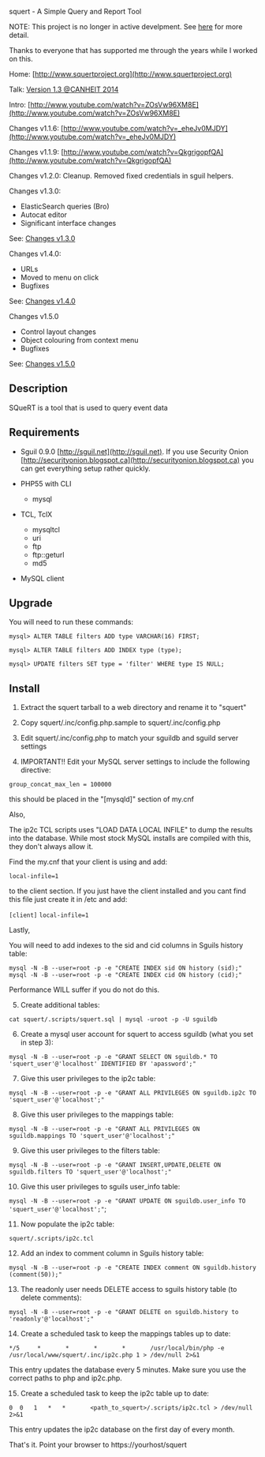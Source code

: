  squert - A Simple Query and Report Tool

NOTE: This project is no longer in active develpment. See [here](http://www.pintumbler.org/words/youcantgobackonlyforward) for more detail.

Thanks to everyone that has supported me through the years while I worked on this.

Home: [http://www.squertproject.org](http://www.squertproject.org)

Talk: [Version 1.3 @CANHEIT 2014](http://www.pintumbler.org/squert-canheit2014.pdf)

Intro: [http://www.youtube.com/watch?v=ZOsVw96XM8E](http://www.youtube.com/watch?v=ZOsVw96XM8E)

Changes v1.1.6: [http://www.youtube.com/watch?v=_eheJv0MJDY](http://www.youtube.com/watch?v=_eheJv0MJDY)

Changes v1.1.9: [http://www.youtube.com/watch?v=QkgrigopfQA](http://www.youtube.com/watch?v=QkgrigopfQA)

Changes v1.2.0: Cleanup. Removed fixed credentials in sguil helpers.

Changes v1.3.0: 

* ElasticSearch queries (Bro) 
* Autocat editor 
* Significant interface changes

See: [Changes v1.3.0](http://www.squertproject.org/summaryofchangesforsquertversion130)

Changes v1.4.0:

* URLs
* Moved to menu on click
* Bugfixes

See: [Changes v1.4.0](http://www.squertproject.org/summaryofchangesforsquertversion140)

Changes v1.5.0

* Control layout changes
* Object colouring from context menu
* Bugfixes

See: [Changes v1.5.0](http://www.squertproject.org/summaryofchangesforsquertversion150)


## Description

SQueRT is a tool that is used to query event data

## Requirements

* Sguil 0.9.0 [http://sguil.net](http://sguil.net). If you use Security Onion [http://securityonion.blogspot.ca](http://securityonion.blogspot.ca) you can get everything setup rather quickly.
  

* PHP55 with CLI
	* mysql
* TCL, TclX
	* mysqltcl
	* uri
	* ftp
	* ftp::geturl
	* md5
* MySQL client

## Upgrade

You will need to run these commands:

`mysql> ALTER TABLE filters ADD type VARCHAR(16) FIRST;`

`mysql> ALTER TABLE filters ADD INDEX type (type);`

`mysql> UPDATE filters SET type = 'filter' WHERE type IS NULL;`

## Install

1) Extract the squert tarball to a web directory and rename it to "squert"

2) Copy squert/.inc/config.php.sample to squert/.inc/config.php

3) Edit squert/.inc/config.php to match your sguildb and sguild server settings

4) IMPORTANT!! Edit your MySQL server settings to include the following directive:

`group_concat_max_len = 100000`

this should be placed in the "[mysqld]" section of my.cnf

Also,

The ip2c TCL scripts uses "LOAD DATA LOCAL INFILE" to dump the results into the database. 
While most stock MySQL installs are compiled with this, they don't always allow it.

Find the my.cnf that your client is using and add:

`local-infile=1`

to the client section. If you just have the client installed and you cant find this 
file just create it in /etc and add:

`[client]`
`local-infile=1`

Lastly,

You will need to add indexes to the sid and cid columns in Sguils history table:

`mysql -N -B --user=root -p -e "CREATE INDEX sid ON history (sid);"`
`mysql -N -B --user=root -p -e "CREATE INDEX cid ON history (cid);"`

Performance WILL suffer if you do not do this.

5) Create additional tables:

`cat squert/.scripts/squert.sql | mysql -uroot -p -U sguildb`

6) Create a mysql user account for squert to access sguildb (what you set in step 3):

`mysql -N -B --user=root -p -e "GRANT SELECT ON sguildb.* TO 'squert_user'@'localhost' IDENTIFIED BY 'apassword';"`

7) Give this user privileges to the ip2c table:

`mysql -N -B --user=root -p -e "GRANT ALL PRIVILEGES ON sguildb.ip2c TO 'squert_user'@'localhost';"`

8) Give this user privileges to the mappings table:

`mysql -N -B --user=root -p -e "GRANT ALL PRIVILEGES ON sguildb.mappings TO 'squert_user'@'localhost';"`

9) Give this user privileges to the filters table:

`mysql -N -B --user=root -p -e "GRANT INSERT,UPDATE,DELETE ON sguildb.filters TO 'squert_user'@'localhost';"` 

10) Give this user privileges to sguils user_info table:

`mysql -N -B --user=root -p -e "GRANT UPDATE ON sguildb.user_info TO 'squert_user'@'localhost';"`;

11) Now populate the ip2c table:

`squert/.scripts/ip2c.tcl`

12) Add an index to comment column in Sguils history table:

`mysql -N -B --user=root -p -e "CREATE INDEX comment ON sguildb.history (comment(50));"`

13) The readonly user needs DELETE access to sguils history table (to delete comments):

`mysql -N -B --user=root -p -e "GRANT DELETE on sguildb.history to 'readonly'@'localhost';"`

14) Create a scheduled task to keep the mappings tables up to date:

`*/5     *       *       *       *       /usr/local/bin/php -e /usr/local/www/squert/.inc/ip2c.php 1 > /dev/null 2>&1`

This entry updates the database every 5 minutes. Make sure you use the correct paths to php and ip2c.php.

15) Create a scheduled task to keep the ip2c table up to date:

`0	0	1	*	*       <path_to_squert>/.scripts/ip2c.tcl > /dev/null 2>&1`

This entry updates the ip2c database on the first day of every month.

That's it. Point your browser to https://yourhost/squert
